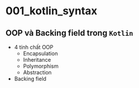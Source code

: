 # 001_kotlin_syntax

## OOP và Backing field trong `Kotlin`

* 4 tính chất OOP
  * Encapsulation
  * Inheritance
  * Polymorphism
  * Abstraction
* Backing field

